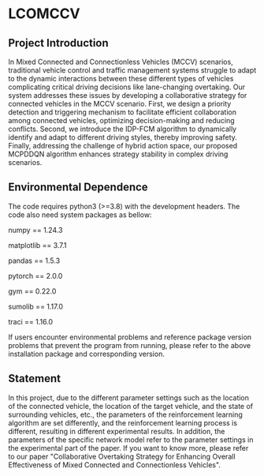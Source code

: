 # LCOMCCV

## Project Introduction

In Mixed Connected and Connectionless Vehicles (MCCV) scenarios, traditional vehicle control and traffic management systems struggle to adapt to the dynamic interactions between these different types of vehicles complicating critical driving decisions like lane-changing overtaking. Our system addresses these issues by developing a collaborative strategy for connected vehicles in the MCCV scenario. First, we design a priority detection and triggering mechanism to facilitate efficient collaboration among connected vehicles, optimizing decision-making and reducing conflicts. Second, we introduce the IDP-FCM algorithm to dynamically identify and adapt to different driving styles, thereby improving safety. Finally, addressing the challenge of hybrid action space, our proposed MCPDDQN algorithm enhances strategy stability in complex driving scenarios.

## Environmental Dependence

The code requires python3 (>=3.8) with the development headers. The code also need system packages as bellow:

numpy == 1.24.3

matplotlib == 3.7.1

pandas == 1.5.3

pytorch == 2.0.0

gym == 0.22.0

sumolib == 1.17.0

traci == 1.16.0

If users encounter environmental problems and reference package version problems that prevent the program from running, please refer to the above installation package and corresponding version.

## Statement

In this project, due to the different parameter settings such as the location of the connected vehicle, the location of the target vehicle, and the state of surrounding vehicles, etc., the parameters of the reinforcement learning algorithm are set differently, and the reinforcement learning process is different, resulting in different experimental results. In addition, the parameters of the specific network model refer to the parameter settings in the experimental part of the paper. If you want to know more, please refer to our paper "Collaborative Overtaking Strategy for Enhancing Overall Effectiveness of Mixed Connected and Connectionless Vehicles".
